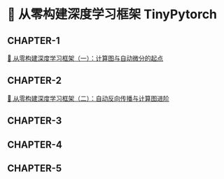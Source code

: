 # 🚀 从零构建深度学习框架 TinyPytorch

## CHAPTER-1

[🚀 从零构建深度学习框架（一）：计算图与自动微分的起点](https://binaryoracle.github.io/open_projects/TinyPytorch/1.%E8%87%AA%E5%8A%A8%E5%BE%AE%E5%88%86.html)

## CHAPTER-2

[🧮 从零构建深度学习框架（二）：自动反向传播与计算图进阶](https://binaryoracle.github.io/open_projects/TinyPytorch/2.%E7%94%A8%E8%87%AA%E7%84%B6%E7%9A%84%E4%BB%A3%E7%A0%81%E8%A1%A8%E8%BE%BE.html)

## CHAPTER-3

## CHAPTER-4

## CHAPTER-5

